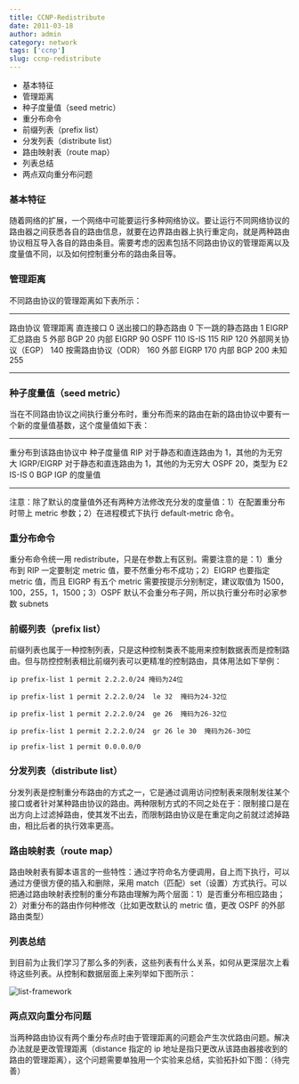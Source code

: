 ```yaml
---
title: CCNP-Redistribute
date: 2011-03-18
author: admin
category: network
tags: ['ccnp']
slug: ccnp-redistribute
---
```


- 基本特征
- 管理距离
- 种子度量值（seed metric）
- 重分布命令
- 前缀列表（prefix list）
- 分发列表（distribute list）
- 路由映射表（route map）
- 列表总结
- 两点双向重分布问题

### 基本特征

随着网络的扩展，一个网络中可能要运行多种网络协议。要让运行不同网络协议的路由器之间获悉各自的路由信息，就要在边界路由器上执行重定向，就是两种路由协议相互导入各自的路由条目。需要考虑的因素包括不同路由协议的管理距离以及度量值不同，以及如何控制重分布的路由条目等。

### 管理距离

不同路由协议的管理距离如下表所示：

---

路由协议 管理距离
直连接口 0
送出接口的静态路由 0
下一跳的静态路由 1
EIGRP 汇总路由 5
外部 BGP 20
内部 EIGRP 90
OSPF 110
IS-IS 115
RIP 120
外部网关协议（EGP） 140
按需路由协议（ODR） 160
外部 EIGRP 170
内部 BGP 200
未知 255

---

### 种子度量值（seed metric）

当在不同路由协议之间执行重分布时，重分布而来的路由在新的路由协议中要有一个新的度量值基数，这个度量值如下表：

---

重分布到该路由协议中 种子度量值
RIP 对于静态和直连路由为 1，其他的为无穷大
IGRP/EIGRP 对于静态和直连路由为 1，其他的为无穷大
OSPF 20，类型为 E2
IS-IS 0
BGP IGP 的度量值

---

注意：除了默认的度量值外还有两种方法修改充分发的度量值：1）在配置重分布时带上 metric 参数；2）在进程模式下执行 default-metric 命令。

### 重分布命令

重分布命令统一用 redistribute，只是在参数上有区别。需要注意的是：1）重分布到 RIP 一定要制定 metric 值，要不然重分布不成功；2）EIGRP 也要指定 metric 值，而且 EIGRP 有五个 metric 需要按提示分别制定，建议取值为 1500，100，255，1，1500；3）OSPF 默认不会重分布子网，所以执行重分布时必家参数 subnets

### 前缀列表（prefix list）

前缀列表也属于一种控制列表，只是这种控制类表不能用来控制数据表而是控制路由。但与防控控制表相比前缀列表可以更精准的控制路由，具体用法如下举例：

    ip prefix-list 1 permit 2.2.2.0/24 掩码为24位

    ip prefix-list 1 permit 2.2.2.0/24  le 32  掩码为24-32位

    ip prefix-list 1 permit 2.2.2.0/24  ge 26  掩码为26-32位

    ip prefix-list 1 permit 2.2.2.0/24  gr 26 le 30  掩码为26-30位

    ip prefix-list 1 permit 0.0.0.0/0

### 分发列表（distribute list）

分发列表是控制重分布路由的方式之一，它是通过调用访问控制表来限制发往某个接口或者针对某种路由协议的路由。两种限制方式的不同之处在于：限制接口是在出方向上过滤掉路由，使其发不出去，而限制路由协议是在重定向之前就过滤掉路由，相比后者的执行效率更高。

### 路由映射表（route map）

路由映射表有脚本语言的一些特性：通过字符命名方便调用，自上而下执行，可以通过方便很方便的插入和删除，采用 match（匹配）set（设置）方式执行。可以把通过路由映射表控制的重分布路由理解为两个层面：1）是否重分布相应路由；2）对重分布的路由作何种修改（比如更改默认的 metric 值，更改 OSPF 的外部路由类型）

### 列表总结

到目前为止我们学习了那么多的列表，这些列表有什么关系，如何从更深层次上看待这些列表。从控制和数据层面上来列举如下图所示：

![list-framework](/wp-content/uploads/2011/03/list-framework.jpg 'list-framework')
</a>  
</a>

### 两点双向重分布问题

当两种路由协议有两个重分布点时由于管理距离的问题会产生次优路由问题。解决办法就是更改管理距离（distance 指定的 ip 地址是指只更改从该路由器接收到的路由的管理距离），这个问题需要单独用一个实验来总结，实验拓扑如下图：（待完善）
